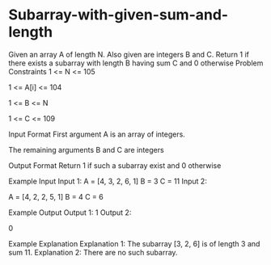 # Subarray-with-given-sum-and-length
Given an array A of length N. Also given are integers B and C.  Return 1 if there exists a subarray with length B having sum C and 0 otherwise
Problem Constraints
1 <= N <= 105

1 <= A[i] <= 104

1 <= B <= N

1 <= C <= 109



Input Format
First argument A is an array of integers.

The remaining arguments B and C are integers



Output Format
Return 1 if such a subarray exist and 0 otherwise


Example Input
Input 1:
A = [4, 3, 2, 6, 1]
B = 3
C = 11
Input 2:

A = [4, 2, 2, 5, 1]
B = 4
C = 6


Example Output
Output 1:
1
Output 2:

0


Example Explanation
Explanation 1:
The subarray [3, 2, 6] is of length 3 and sum 11.
Explanation 2:
There are no such subarray.
